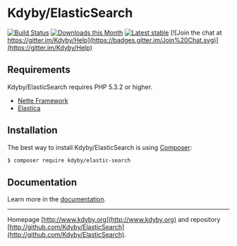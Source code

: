 Kdyby/ElasticSearch
======

[![Build Status](https://travis-ci.org/Kdyby/ElasticSearch.svg?branch=master)](https://travis-ci.org/Kdyby/ElasticSearch)
[![Downloads this Month](https://img.shields.io/packagist/dm/kdyby/elastic-search.svg)](https://packagist.org/packages/kdyby/elastic-search)
[![Latest stable](https://img.shields.io/packagist/v/kdyby/elastic-search.svg)](https://packagist.org/packages/kdyby/elastic-search)
[![Join the chat at https://gitter.im/Kdyby/Help](https://badges.gitter.im/Join%20Chat.svg)](https://gitter.im/Kdyby/Help)


Requirements
------------

Kdyby/ElasticSearch requires PHP 5.3.2 or higher.

- [Nette Framework](https://github.com/nette/nette)
- [Elastica](https://github.com/ruflin/Elastica)



Installation
------------

The best way to install Kdyby/ElasticSearch is using  [Composer](http://getcomposer.org/):

```sh
$ composer require kdyby/elastic-search
```


Documentation
------------

Learn more in the [documentation](https://github.com/Kdyby/ElasticSearch/blob/master/docs/en/index.md).


-----

Homepage [http://www.kdyby.org](http://www.kdyby.org) and repository [http://github.com/Kdyby/ElasticSearch](http://github.com/Kdyby/ElasticSearch).
